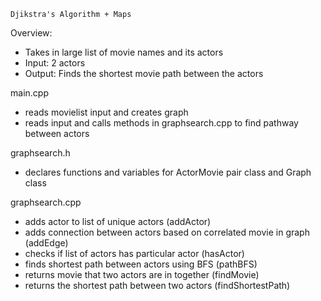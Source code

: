     Djikstra's Algorithm + Maps

Overview:
  - Takes in large list of movie names and its actors
  - Input: 2 actors
  - Output: Finds the shortest movie path between the actors

main.cpp 
- reads movielist input and creates graph
- reads input and calls methods in graphsearch.cpp to find pathway between actors

graphsearch.h
- declares functions and variables for ActorMovie pair class and Graph class

graphsearch.cpp
- adds actor to list of unique actors (addActor)
- adds connection between actors based on correlated movie in graph (addEdge)
- checks if list of actors has particular actor (hasActor)
- finds shortest path between actors using BFS (pathBFS)
- returns movie that two actors are in together (findMovie)
- returns the shortest path between two actors (findShortestPath)

